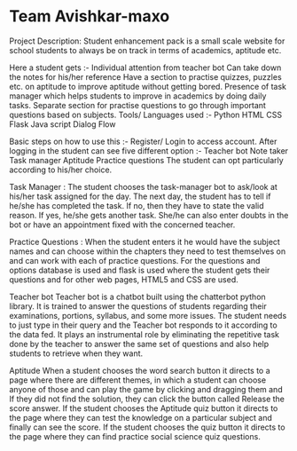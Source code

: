 # Team Avishkar-maxo
Project Description:
Student enhancement pack is a small scale website for school students to always be on track in terms of academics, aptitude etc.

Here a student gets :-
 Individual attention from teacher bot
Can take down the notes for his/her reference
 Have a section to practise quizzes, puzzles etc. on aptitude to improve aptitude without getting bored.
Presence of task manager which helps students to improve in academics by doing daily tasks.
Separate section for practise questions to go through important questions based on subjects.
Tools/ Languages used :- 
Python
HTML
CSS
Flask
Java script
Dialog Flow

Basic steps on how to use this :-
Register/ Login to access account.
After logging in the student can see five different option :-
Teacher bot
Note taker
Task manager
Aptitude
Practice questions
The student can opt particularly according to his/her choice.  

Task Manager :
The student chooses the task-manager bot to ask/look at his/her task assigned for the day. The next day, the student has to tell if he/she has completed the task. If no, then they have to state the valid reason. If yes, he/she gets another task. She/he can also enter doubts in the bot or have an appointment fixed with the concerned teacher.


Practice Questions :
When the student enters it he would have the subject names and can choose within the chapters they need to test themselves on and can work with each of practice questions. For the questions and options database is used and flask is used where the student gets their questions and for other web pages, HTML5 and CSS are used.

Teacher bot
Teacher bot is a chatbot built using the chatterbot python library. It is trained to answer the questions of students regarding their examinations, portions, syllabus, and some more issues. The student needs to just type in their query and the Teacher bot responds to it according to the data fed.  It plays an instrumental role by eliminating the repetitive task done by the teacher to answer the same set of questions and also help students to retrieve when they want.


Aptitude
When a student chooses the word search button it directs to a page where there are different themes, in which a student can choose anyone of those and can play the game by clicking and dragging them and If they did not find the solution, they can click the button called Release the score answer. If the student chooses the Aptitude quiz button it directs to the page where they can test the knowledge on a particular subject and finally can see the score. If the student chooses the quiz button it directs to the page where they can find practice social science quiz questions.

